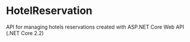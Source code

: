 # HotelReservation
API for managing hotels reservations created with ASP.NET Core Web API (.NET Core 2.2)
